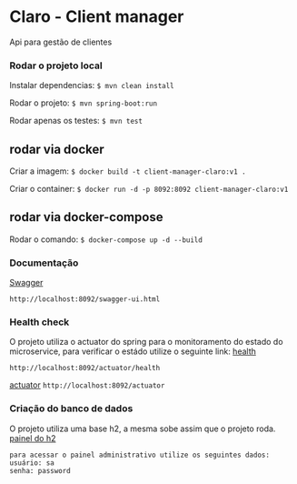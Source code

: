 # Claro - Client manager

Api para gestão de clientes

### Rodar o projeto local
  Instalar dependencias:
  `$ mvn clean install`  
  
  Rodar o projeto:
  `$ mvn spring-boot:run`
  
  Rodar apenas os testes:
   `$ mvn test` 
   
## rodar via docker
  Criar a imagem:
  `$ docker build -t client-manager-claro:v1 .` 
  
   Criar o container:
  `$ docker run -d -p 8092:8092 client-manager-claro:v1` 
  
## rodar via docker-compose
  Rodar o comando:
  `$ docker-compose up -d --build` 
  

### Documentação
[Swagger](http://localhost:8092/swagger-ui.html#/)

`http://localhost:8092/swagger-ui.html`

### Health check
 O projeto utiliza o actuator do spring para o monitoramento do estado do microservice, para verificar o estádo utilize o seguinte link:
 [health](http://localhost:8092/actuator/health)
 
 `http://localhost:8092/actuator/health`
 
  [actuator](http://localhost:8092/actuator) 
  `http://localhost:8092/actuator`
 
### Criação do banco de dados

 O projeto utiliza uma base h2, a mesma sobe assim que o projeto roda.
 [painel do h2](http://localhost:8092/h2-console)
	
	para acessar o painel administrativo utilize os seguintes dados:
	usuário: sa
	senha: password

    
	
